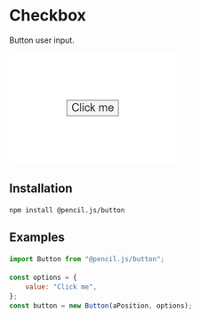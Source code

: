 # Checkbox

Button user input.

![Button example](../../media/examples/button.png)


## Installation

    npm install @pencil.js/button


## Examples

```js
import Button from "@pencil.js/button";

const options = {
    value: "Click me",
};
const button = new Button(aPosition, options);
```
